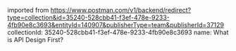 imported from https://www.postman.com/v1/backend/redirect?type=collection&id=35240-528cbb41-f3ef-478e-9233-4fb90e8c3693&entityId=140907&publisherType=team&publisherId=37129
collectionId: 35240-528cbb41-f3ef-478e-9233-4fb90e8c3693
name: What is API Design First?